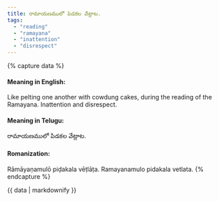 ```yaml
---
title: రామాయణములో పిడకల వేట్లాట.
tags:
  - "reading"
  - "ramayana"
  - "inattention"
  - "disrespect"
---
```


{% capture data %}
#### Meaning in English:
Like pelting one another with cowdung cakes, during the reading of the Ramayana.
Inattention and disrespect.

#### Meaning in Telugu:
రామాయణములో పిడకల వేట్లాట.

#### Romanization:
Rāmāyaṇamulō piḍakala vēṭlāṭa.
Ramayanamulo pidakala vetlata.
{% endcapture %}

{{ data | markdownify }}

